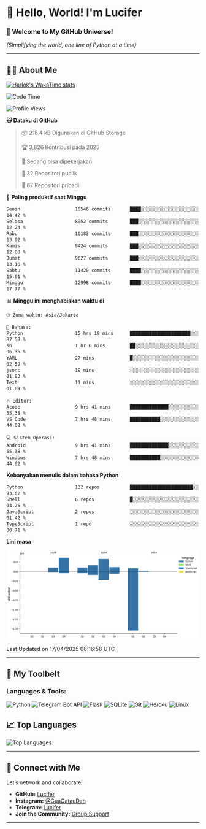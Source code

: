 # 👋 Hello, World! I'm Lucifer 

### 🚀 Welcome to My GitHub Universe!  
*(Simplifying the world, one line of Python at a time)*  

---

## 🧑‍💻 About Me


[![Harlok's WakaTime stats](https://github-readme-stats.vercel.app/api/wakatime?username=LuciferReborns)](https://github.com/jonesroot/github-readme-stats)


<!--START_SECTION:waka-->
![Code Time](http://img.shields.io/badge/Code%20Time-58%20hrs%2037%20mins-blue)

![Profile Views](http://img.shields.io/badge/Profil%20dilihat-6-blue)

**🐱 Dataku di GitHub** 

> 📦 216.4 kB Digunakan di GitHub Storage 
 > 
> 🏆 3,826 Kontribusi pada 2025
 > 
> 💼 Sedang bisa dipekerjakan
 > 
> 📜 32 Repositori publik 
 > 
> 🔑 67 Repositori pribadi 
 > 
📅 **Paling produktif saat Minggu** 

```text
Senin                    10546 commits       ████░░░░░░░░░░░░░░░░░░░░░   14.42 % 
Selasa                   8952 commits        ███░░░░░░░░░░░░░░░░░░░░░░   12.24 % 
Rabu                     10183 commits       ███░░░░░░░░░░░░░░░░░░░░░░   13.92 % 
Kamis                    9424 commits        ███░░░░░░░░░░░░░░░░░░░░░░   12.88 % 
Jumat                    9627 commits        ███░░░░░░░░░░░░░░░░░░░░░░   13.16 % 
Sabtu                    11420 commits       ████░░░░░░░░░░░░░░░░░░░░░   15.61 % 
Minggu                   12998 commits       ████░░░░░░░░░░░░░░░░░░░░░   17.77 % 
```


📊 **Minggu ini menghabiskan waktu di** 

```text
🕑︎ Zona waktu: Asia/Jakarta

💬 Bahasa: 
Python                   15 hrs 19 mins      ██████████████████████░░░   87.58 % 
sh                       1 hr 6 mins         ██░░░░░░░░░░░░░░░░░░░░░░░   06.36 % 
YAML                     27 mins             █░░░░░░░░░░░░░░░░░░░░░░░░   02.59 % 
jsonc                    19 mins             ░░░░░░░░░░░░░░░░░░░░░░░░░   01.83 % 
Text                     11 mins             ░░░░░░░░░░░░░░░░░░░░░░░░░   01.09 % 

🔥 Editor: 
Acode                    9 hrs 41 mins       ██████████████░░░░░░░░░░░   55.38 % 
VS Code                  7 hrs 48 mins       ███████████░░░░░░░░░░░░░░   44.62 % 

💻 Sistem Operasi: 
Android                  9 hrs 41 mins       ██████████████░░░░░░░░░░░   55.38 % 
Windows                  7 hrs 48 mins       ███████████░░░░░░░░░░░░░░   44.62 % 
```

**Kebanyakan menulis dalam bahasa Python** 

```text
Python                   132 repos           ███████████████████████░░   93.62 % 
Shell                    6 repos             █░░░░░░░░░░░░░░░░░░░░░░░░   04.26 % 
JavaScript               2 repos             ░░░░░░░░░░░░░░░░░░░░░░░░░   01.42 % 
TypeScript               1 repo              ░░░░░░░░░░░░░░░░░░░░░░░░░   00.71 % 
```



**Lini masa**

![Lines of Code chart](https://raw.githubusercontent.com/jonesroot/jonesroot/main/assets/bar_graph.png)


 Last Updated on 17/04/2025 08:16:58 UTC
<!--END_SECTION:waka-->

---


## 🧰 My Toolbelt  

### Languages & Tools:  
![Python](https://img.shields.io/badge/-Python-3776AB?style=flat-square&logo=python&logoColor=white) ![Telegram Bot API](https://img.shields.io/badge/-Telegram%20Bot%20API-2CA5E0?style=flat-square&logo=telegram&logoColor=white) ![Flask](https://img.shields.io/badge/-Flask-000000?style=flat-square&logo=flask&logoColor=white) ![SQLite](https://img.shields.io/badge/-SQLite-003B57?style=flat-square&logo=sqlite&logoColor=white) ![Git](https://img.shields.io/badge/-Git-F05032?style=flat-square&logo=git&logoColor=white) ![Heroku](https://img.shields.io/badge/-Heroku-430098?style=flat-square&logo=heroku&logoColor=white) ![Linux](https://img.shields.io/badge/-Linux-FCC624?style=flat-square&logo=linux&logoColor=black)  


## 📈 Top Languages

![Top Languages](https://github-readme-stats.vercel.app/api/top-langs/?username=jonesroot&layout=compact&theme=tokyonight)  

---


## 🔗 Connect with Me  

Let’s network and collaborate!  
- **GitHub:** [Lucifer](https://github.com/jonesroot/jonesroot/blob/main/README.md)  
- **Instagram:** [@GuaGatauDah](https://instagram.com/guagataudah)  
- **Telegram:** [Lucifer](https://t.me/LuciferReborns)  
- **Join the Community:** [Group Support](https://t.me/GokilSupport)

---
